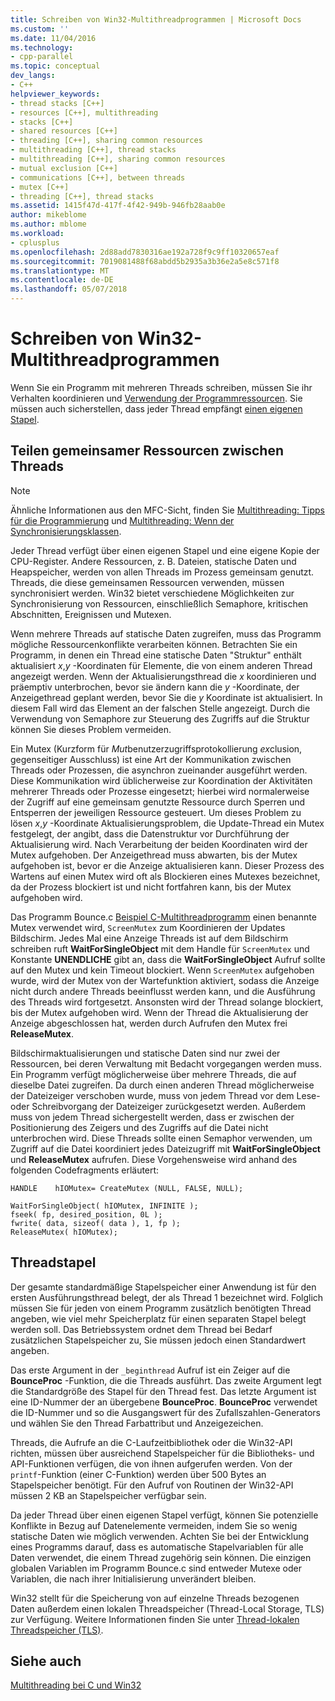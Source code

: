 ```yaml
---
title: Schreiben von Win32-Multithreadprogrammen | Microsoft Docs
ms.custom: ''
ms.date: 11/04/2016
ms.technology:
- cpp-parallel
ms.topic: conceptual
dev_langs:
- C++
helpviewer_keywords:
- thread stacks [C++]
- resources [C++], multithreading
- stacks [C++]
- shared resources [C++]
- threading [C++], sharing common resources
- multithreading [C++], thread stacks
- multithreading [C++], sharing common resources
- mutual exclusion [C++]
- communications [C++], between threads
- mutex [C++]
- threading [C++], thread stacks
ms.assetid: 1415f47d-417f-4f42-949b-946fb28aab0e
author: mikeblome
ms.author: mblome
ms.workload:
- cplusplus
ms.openlocfilehash: 2d88add7830316ae192a728f9c9ff10320657eaf
ms.sourcegitcommit: 7019081488f68abdd5b2935a3b36e2a5e8c571f8
ms.translationtype: MT
ms.contentlocale: de-DE
ms.lasthandoff: 05/07/2018
---
```

# <a name="writing-a-multithreaded-win32-program"></a>Schreiben von Win32-Multithreadprogrammen
Wenn Sie ein Programm mit mehreren Threads schreiben, müssen Sie ihr Verhalten koordinieren und [Verwendung der Programmressourcen](#_core_sharing_common_resources_between_threads). Sie müssen auch sicherstellen, dass jeder Thread empfängt [einen eigenen Stapel](#_core_thread_stacks).  
  
##  <a name="_core_sharing_common_resources_between_threads"></a> Teilen gemeinsamer Ressourcen zwischen Threads  
  
> [!NOTE]
>  Ähnliche Informationen aus den MFC-Sicht, finden Sie [Multithreading: Tipps für die Programmierung](../parallel/multithreading-programming-tips.md) und [Multithreading: Wenn der Synchronisierungsklassen](../parallel/multithreading-when-to-use-the-synchronization-classes.md).  
  
 Jeder Thread verfügt über einen eigenen Stapel und eine eigene Kopie der CPU-Register. Andere Ressourcen, z. B. Dateien, statische Daten und Heapspeicher, werden von allen Threads im Prozess gemeinsam genutzt. Threads, die diese gemeinsamen Ressourcen verwenden, müssen synchronisiert werden. Win32 bietet verschiedene Möglichkeiten zur Synchronisierung von Ressourcen, einschließlich Semaphore, kritischen Abschnitten, Ereignissen und Mutexen.  
  
 Wenn mehrere Threads auf statische Daten zugreifen, muss das Programm mögliche Ressourcenkonflikte verarbeiten können. Betrachten Sie ein Programm, in denen ein Thread eine statische Daten "Struktur" enthält aktualisiert *x*,*y* -Koordinaten für Elemente, die von einem anderen Thread angezeigt werden. Wenn der Aktualisierungsthread die *x* koordinieren und präemptiv unterbrochen, bevor sie ändern kann die *y* -Koordinate, der Anzeigethread geplant werden, bevor Sie die *y* Koordinate ist aktualisiert. In diesem Fall wird das Element an der falschen Stelle angezeigt. Durch die Verwendung von Semaphore zur Steuerung des Zugriffs auf die Struktur können Sie dieses Problem vermeiden.  
  
 Ein Mutex (Kurzform für *Mut*benutzerzugriffsprotokollierung *ex*clusion, gegenseitiger Ausschluss) ist eine Art der Kommunikation zwischen Threads oder Prozessen, die asynchron zueinander ausgeführt werden. Diese Kommunikation wird üblicherweise zur Koordination der Aktivitäten mehrerer Threads oder Prozesse eingesetzt; hierbei wird normalerweise der Zugriff auf eine gemeinsam genutzte Ressource durch Sperren und Entsperren der jeweiligen Ressource gesteuert. Um dieses Problem zu lösen *x*,*y* -Koordinate Aktualisierungsproblem, die Update-Thread ein Mutex festgelegt, der angibt, dass die Datenstruktur vor Durchführung der Aktualisierung wird. Nach Verarbeitung der beiden Koordinaten wird der Mutex aufgehoben. Der Anzeigethread muss abwarten, bis der Mutex aufgehoben ist, bevor er die Anzeige aktualisieren kann. Dieser Prozess des Wartens auf einen Mutex wird oft als Blockieren eines Mutexes bezeichnet, da der Prozess blockiert ist und nicht fortfahren kann, bis der Mutex aufgehoben wird.  
  
 Das Programm Bounce.c [Beispiel C-Multithreadprogramm](../parallel/sample-multithread-c-program.md) einen benannte Mutex verwendet wird, `ScreenMutex` zum Koordinieren der Updates Bildschirm. Jedes Mal eine Anzeige Threads ist auf dem Bildschirm schreiben ruft **WaitForSingleObject** mit dem Handle für `ScreenMutex` und Konstante **UNENDLICHE** gibt an, dass die  **WaitForSingleObject** Aufruf sollte auf den Mutex und kein Timeout blockiert. Wenn `ScreenMutex` aufgehoben wurde, wird der Mutex von der Wartefunktion aktiviert, sodass die Anzeige nicht durch andere Threads beeinflusst werden kann, und die Ausführung des Threads wird fortgesetzt. Ansonsten wird der Thread solange blockiert, bis der Mutex aufgehoben wird. Wenn der Thread die Aktualisierung der Anzeige abgeschlossen hat, werden durch Aufrufen den Mutex frei **ReleaseMutex**.  
  
 Bildschirmaktualisierungen und statische Daten sind nur zwei der Ressourcen, bei deren Verwaltung mit Bedacht vorgegangen werden muss. Ein Programm verfügt möglicherweise über mehrere Threads, die auf dieselbe Datei zugreifen. Da durch einen anderen Thread möglicherweise der Dateizeiger verschoben wurde, muss von jedem Thread vor dem Lese- oder Schreibvorgang der Dateizeiger zurückgesetzt werden. Außerdem muss von jedem Thread sichergestellt werden, dass er zwischen der Positionierung des Zeigers und des Zugriffs auf die Datei nicht unterbrochen wird. Diese Threads sollte einen Semaphor verwenden, um Zugriff auf die Datei koordiniert jedes Dateizugriff mit **WaitForSingleObject** und **ReleaseMutex** aufrufen. Diese Vorgehensweise wird anhand des folgenden Codefragments erläutert:  
  
```  
HANDLE    hIOMutex= CreateMutex (NULL, FALSE, NULL);  
  
WaitForSingleObject( hIOMutex, INFINITE );  
fseek( fp, desired_position, 0L );  
fwrite( data, sizeof( data ), 1, fp );  
ReleaseMutex( hIOMutex);  
```  
  
##  <a name="_core_thread_stacks"></a> Threadstapel  
 Der gesamte standardmäßige Stapelspeicher einer Anwendung ist für den ersten Ausführungsthread belegt, der als Thread 1 bezeichnet wird. Folglich müssen Sie für jeden von einem Programm zusätzlich benötigten Thread angeben, wie viel mehr Speicherplatz für einen separaten Stapel belegt werden soll. Das Betriebssystem ordnet dem Thread bei Bedarf zusätzlichen Stapelspeicher zu, Sie müssen jedoch einen Standardwert angeben.  
  
 Das erste Argument in der `_beginthread` Aufruf ist ein Zeiger auf die **BounceProc** -Funktion, die die Threads ausführt. Das zweite Argument legt die Standardgröße des Stapel für den Thread fest. Das letzte Argument ist eine ID-Nummer der an übergebene **BounceProc**. **BounceProc** verwendet die ID-Nummer und so die Ausgangswert für des Zufallszahlen-Generators und wählen Sie den Thread Farbattribut und Anzeigezeichen.  
  
 Threads, die Aufrufe an die C-Laufzeitbibliothek oder die Win32-API richten, müssen über ausreichend Stapelspeicher für die Bibliotheks- und API-Funktionen verfügen, die von ihnen aufgerufen werden. Von der `printf`-Funktion (einer C-Funktion) werden über 500 Bytes an Stapelspeicher benötigt. Für den Aufruf von Routinen der Win32-API müssen 2 KB an Stapelspeicher verfügbar sein.  
  
 Da jeder Thread über einen eigenen Stapel verfügt, können Sie potenzielle Konflikte in Bezug auf Datenelemente vermeiden, indem Sie so wenig statische Daten wie möglich verwenden. Achten Sie bei der Entwicklung eines Programms darauf, dass es automatische Stapelvariablen für alle Daten verwendet, die einem Thread zugehörig sein können. Die einzigen globalen Variablen im Programm Bounce.c sind entweder Mutexe oder Variablen, die nach ihrer Initialisierung unverändert bleiben.  
  
 Win32 stellt für die Speicherung von auf einzelne Threads bezogenen Daten außerdem einen lokalen Threadspeicher (Thread-Local Storage, TLS) zur Verfügung. Weitere Informationen finden Sie unter [Thread-lokalen Threadspeicher (TLS)](../parallel/thread-local-storage-tls.md).  
  
## <a name="see-also"></a>Siehe auch  
 [Multithreading bei C und Win32](../parallel/multithreading-with-c-and-win32.md)